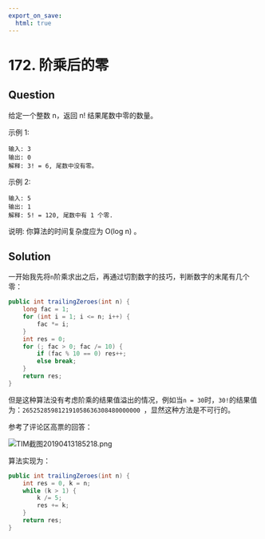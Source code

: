 ```yaml
---
export_on_save:
  html: true
---
```


# 172. 阶乘后的零

## Question

给定一个整数 n，返回 n! 结果尾数中零的数量。

示例 1:

```
输入: 3
输出: 0
解释: 3! = 6, 尾数中没有零。
```

示例 2:

```
输入: 5
输出: 1
解释: 5! = 120, 尾数中有 1 个零.
```

说明: 你算法的时间复杂度应为 O(log n) 。

## Solution

一开始我先将`n`阶乘求出之后，再通过切割数字的技巧，判断数字的末尾有几个零：

```java
public int trailingZeroes(int n) {
    long fac = 1;
    for (int i = 1; i <= n; i++) {
        fac *= i;
    }
    int res = 0;
    for (; fac > 0; fac /= 10) {
        if (fac % 10 == 0) res++;
        else break;
    }
    return res;
}
```

但是这种算法没有考虑阶乘的结果值溢出的情况，例如当`n = 30`时，`30!`的结果值为：`265252859812191058636308480000000 `，显然这种方法是不可行的。

参考了评论区高票的回答：

![TIM截图20190413185218.png](https://i.loli.net/2019/04/13/5cb1bf75e897f.png)

算法实现为：

```java
public int trailingZeroes(int n) {
    int res = 0, k = n;
    while (k > 1) {
        k /= 5;
        res += k;
    }
    return res;
}
```